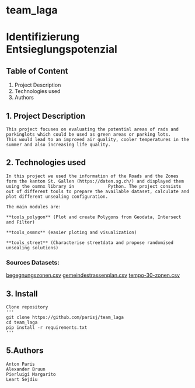 # team_laga

# Identifizierung Entsieglungspotenzial

## Table of Content
1. Project Description
2. Technologies used
3. Authors


## 1. Project Description
    This project focuses on evaluating the potential areas of rads and parkinglots which could be used as green areas or parking lots.
    This would lead to an improved air quality, cooler temperatures in the summer and also increasing life quality.

## 2. Technologies used
    In this project we used the information of the Roads and the Zones form the kanton St. Gallen (https://daten.sg.ch/) and displayed them using the osmnx library in             Python. The project consists out of different tools to prepare the available dataset, calculate and plot different unsealing configuration. 
    
    The main modules are:
    
    **tools_polygon** (Plot and create Polygons from Geodata, Intersect and Filter)
        
    **tools_osmnx** (easier ploting and visualization)
        
    **tools_street** (Characterise streetdata and propose randomised unsealing solutions)
        
    
### Sources Datasets: 
[begegnungszonen.csv](https://daten.sg.ch/explore/dataset/begegnungszonen%40stadt-stgallen/export/?disjunctive.gebiet&dataChart=eyJxdWVyaWVzIjpbeyJjaGFydHMiOlt7InR5cGUiOiJjb2x1bW4iLCJmdW5jIjoiQ09VTlQiLCJzY2llbnRpZmljRGlzcGxheSI6dHJ1ZSwiY29sb3IiOiIjZmYwMDAwIn1dLCJ4QXhpcyI6InJlYWxpc2llcnQiLCJtYXhwb2ludHMiOiIiLCJ0aW1lc2NhbGUiOiJ5ZWFyIiwic29ydCI6IiIsImNvbmZpZyI6eyJkYXRhc2V0IjoiYmVnZWdudW5nc3pvbmVuQHN0YWR0LXN0Z2FsbGVuIiwib3B0aW9ucyI6eyJkaXNqdW5jdGl2ZS5nZWJpZXQiOnRydWV9fX1dLCJkaXNwbGF5TGVnZW5kIjp0cnVlLCJhbGlnbk1vbnRoIjp0cnVlfQ%3D%3D)
[gemeindestrassenplan.csv](https://daten.sg.ch/explore/dataset/gemeindestrassenplan%40stadt-stgallen/export/?disjunctive.strassenkl&disjunctive.strassenna&disjunctive.strassennr)
[tempo-30-zonen.csv](https://daten.sg.ch/explore/dataset/tempo-30-zonen%40stadt-stgallen/export/)

## 3. Install
    Clone repository 
    '''
    git clone https://github.com/parisj/team_laga
    cd team_laga
    pip install -r requirements.txt
    '''
    
## 5.Authors
    Anton Paris
    Alexander Bruun
    Pierluigi Margarito
    Leart Sejdiu
